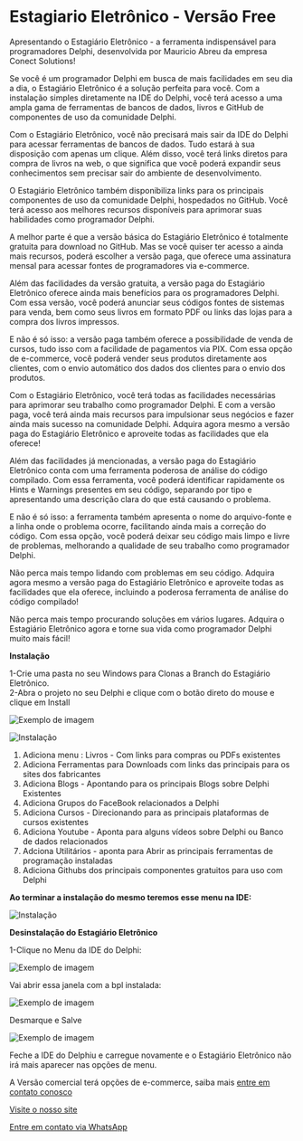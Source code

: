 # Estagiario Eletrônico - Versão Free

Apresentando o Estagiário Eletrônico - a ferramenta indispensável para programadores Delphi, desenvolvida por Mauricio Abreu da empresa Conect Solutions!

Se você é um programador Delphi em busca de mais facilidades em seu dia a dia, o Estagiário Eletrônico é a solução perfeita para você. Com a instalação simples diretamente na IDE do Delphi, você terá acesso a uma ampla gama de ferramentas de bancos de dados, livros e GitHub de componentes de uso da comunidade Delphi.

Com o Estagiário Eletrônico, você não precisará mais sair da IDE do Delphi para acessar ferramentas de bancos de dados. Tudo estará à sua disposição com apenas um clique. Além disso, você terá links diretos para compra de livros na web, o que significa que você poderá expandir seus conhecimentos sem precisar sair do ambiente de desenvolvimento.

O Estagiário Eletrônico também disponibiliza links para os principais componentes de uso da comunidade Delphi, hospedados no GitHub. Você terá acesso aos melhores recursos disponíveis para aprimorar suas habilidades como programador Delphi.

A melhor parte é que a versão básica do Estagiário Eletrônico é totalmente gratuita para download no GitHub. Mas se você quiser ter acesso a ainda mais recursos, poderá escolher a versão paga, que oferece uma assinatura mensal para acessar fontes de programadores via e-commerce.

Além das facilidades da versão gratuita, a versão paga do Estagiário Eletrônico oferece ainda mais benefícios para os programadores Delphi. Com essa versão, você poderá anunciar seus códigos fontes de sistemas para venda, bem como seus livros em formato PDF ou links das lojas para a compra dos livros impressos.

E não é só isso: a versão paga também oferece a possibilidade de venda de cursos, tudo isso com a facilidade de pagamentos via PIX. Com essa opção de e-commerce, você poderá vender seus produtos diretamente aos clientes, com o envio automático dos dados dos clientes para o envio dos produtos.

Com o Estagiário Eletrônico, você terá todas as facilidades necessárias para aprimorar seu trabalho como programador Delphi. E com a versão paga, você terá ainda mais recursos para impulsionar seus negócios e fazer ainda mais sucesso na comunidade Delphi. Adquira agora mesmo a versão paga do Estagiário Eletrônico e aproveite todas as facilidades que ela oferece!

Além das facilidades já mencionadas, a versão paga do Estagiário Eletrônico conta com uma ferramenta poderosa de análise do código compilado. Com essa ferramenta, você poderá identificar rapidamente os Hints e Warnings presentes em seu código, separando por tipo e apresentando uma descrição clara do que está causando o problema.

E não é só isso: a ferramenta também apresenta o nome do arquivo-fonte e a linha onde o problema ocorre, facilitando ainda mais a correção do código. Com essa opção, você poderá deixar seu código mais limpo e livre de problemas, melhorando a qualidade de seu trabalho como programador Delphi.

Não perca mais tempo lidando com problemas em seu código. Adquira agora mesmo a versão paga do Estagiário Eletrônico e aproveite todas as facilidades que ela oferece, incluindo a poderosa ferramenta de análise do código compilado!

Não perca mais tempo procurando soluções em vários lugares. Adquira o Estagiário Eletrônico agora e torne sua vida como programador Delphi muito mais fácil!



**Instalação**  

1-Crie uma pasta no seu Windows para Clonas a Branch do Estagiário Eletrônico.  
2-Abra o projeto no seu Delphi e clique com o botão direto do mouse e clique em Install

![Exemplo de imagem](/Imagens/01.png)

![Instalação](/Imagens/Instalacaoo02.png)



1. Adiciona menu : Livros - Com links para compras ou PDFs existentes  
2. Adiciona Ferramentas para Downloads com links das principais para os sites dos fabricantes  
3. Adiciona Blogs - Apontando para os principais Blogs sobre Delphi Existentes  
4. Adiciona Grupos do FaceBook relacionados a Delphi  
5. Adiciona Cursos - Direcionando para as principais plataformas de cursos existentes  
6. Adiciona Youtube - Aponta para alguns vídeos sobre Delphi ou Banco de dados relacionados   
7. Adciona Utilitários - aponta para Abrir as principais ferramentas de programação instaladas  
8. Adiciona Githubs dos principais componentes gratuitos para uso com Delphi

**Ao terminar a instalação do mesmo teremos esse menu na IDE:** 

![Instalação](/Imagens/04.png)

**Desinstalação do Estagiário Eletrônico**  

1-Clique no Menu da IDE do Delphi: 

![Exemplo de imagem](/Imagens/Desinstalacao00.png)  

Vai abrir essa janela com a bpl instalada:

![Exemplo de imagem](/Imagens/Desistalacao01.png)  

Desmarque e Salve  

![Exemplo de imagem](/Imagens/Desistalacao02.png)  

Feche a IDE do Delphiu e carregue novamente e o Estagiário Eletrônico não irá mais aparecer nas opções de menu.

A Versão comercial terá opções de e-commerce, saiba mais [entre em contato conosco](mailto:comercial@conectsolutionsti.com.br)

[Visite o nosso site](https://conectsolutionsti.com.br)

[Entre em contato via WhatsApp](https://api.whatsapp.com/send?phone=5511942498529)

